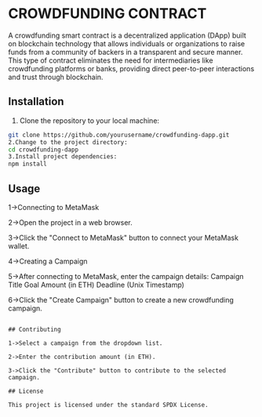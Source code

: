 # CROWDFUNDING CONTRACT

A crowdfunding smart contract is a decentralized application (DApp) built on blockchain technology that allows individuals or organizations to raise funds from a community of backers in a transparent and secure manner. This type of contract eliminates the need for intermediaries like crowdfunding platforms or banks, providing direct peer-to-peer interactions and trust through blockchain.
## Installation

1. Clone the repository to your local machine:

```bash
git clone https://github.com/yourusername/crowdfunding-dapp.git
2.Change to the project directory:
cd crowdfunding-dapp
3.Install project dependencies:
npm install
```

## Usage


1->Connecting to MetaMask

2->Open the project in a web browser.

3->Click the "Connect to MetaMask" button to connect your MetaMask wallet.

4->Creating a Campaign

5->After connecting to MetaMask, enter the campaign details:
Campaign Title
Goal Amount (in ETH)
Deadline (Unix Timestamp)

6->Click the "Create Campaign" button to create a new crowdfunding campaign.
```

## Contributing

1->Select a campaign from the dropdown list.

2->Enter the contribution amount (in ETH).

3->Click the "Contribute" button to contribute to the selected campaign.

## License

This project is licensed under the standard SPDX License.
